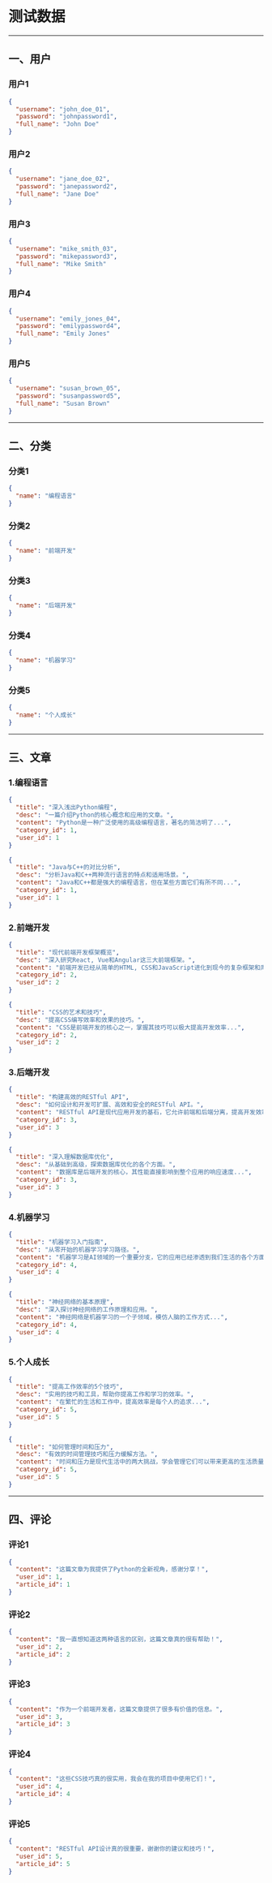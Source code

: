 # 测试数据

****

## 一、用户

### 用户1

```json
{
  "username": "john_doe_01",
  "password": "johnpassword1",
  "full_name": "John Doe"
}
```

### 用户2

```json
{
  "username": "jane_doe_02",
  "password": "janepassword2",
  "full_name": "Jane Doe"
}
```

### 用户3

```json
{
  "username": "mike_smith_03",
  "password": "mikepassword3",
  "full_name": "Mike Smith"
}
```

### 用户4

```json
{
  "username": "emily_jones_04",
  "password": "emilypassword4",
  "full_name": "Emily Jones"
}
```

### 用户5

```json
{
  "username": "susan_brown_05",
  "password": "susanpassword5",
  "full_name": "Susan Brown"
}
```

****

## 二、分类

### 分类1

```json
{
  "name": "编程语言"
}
```

### 分类2

```json
{
  "name": "前端开发"
}
```

### 分类3

```json
{
  "name": "后端开发"
}
```

### 分类4

```json
{
  "name": "机器学习"
}
```

### 分类5

```json
{
  "name": "个人成长"
}
```

****

## 三、文章

### 1.编程语言

```json
{
  "title": "深入浅出Python编程",
  "desc": "一篇介绍Python的核心概念和应用的文章。",
  "content": "Python是一种广泛使用的高级编程语言，著名的简洁明了...",
  "category_id": 1,
  "user_id": 1
}
```

```json
{
  "title": "Java与C++的对比分析",
  "desc": "分析Java和C++两种流行语言的特点和适用场景。",
  "content": "Java和C++都是强大的编程语言，但在某些方面它们有所不同...",
  "category_id": 1,
  "user_id": 1
}
```

### 2.前端开发

```json
{
  "title": "现代前端开发框架概览",
  "desc": "深入研究React, Vue和Angular这三大前端框架。",
  "content": "前端开发已经从简单的HTML, CSS和JavaScript进化到现今的复杂框架和库...",
  "category_id": 2,
  "user_id": 2
}
```

```json
{
  "title": "CSS的艺术和技巧",
  "desc": "提高CSS编写效率和效果的技巧。",
  "content": "CSS是前端开发的核心之一，掌握其技巧可以极大提高开发效率...",
  "category_id": 2,
  "user_id": 2
}
```

### 3.后端开发

```json
{
  "title": "构建高效的RESTful API",
  "desc": "如何设计和开发可扩展、高效和安全的RESTful API。",
  "content": "RESTful API是现代应用开发的基石，它允许前端和后端分离，提高开发效率...",
  "category_id": 3,
  "user_id": 3
}
```

```json
{
  "title": "深入理解数据库优化",
  "desc": "从基础到高级，探索数据库优化的各个方面。",
  "content": "数据库是后端开发的核心，其性能直接影响到整个应用的响应速度...",
  "category_id": 3,
  "user_id": 3
}
```

### 4.机器学习

```json
{
  "title": "机器学习入门指南",
  "desc": "从零开始的机器学习学习路径。",
  "content": "机器学习是AI领域的一个重要分支，它的应用已经渗透到我们生活的各个方面...",
  "category_id": 4,
  "user_id": 4
}
```

```json
{
  "title": "神经网络的基本原理",
  "desc": "深入探讨神经网络的工作原理和应用。",
  "content": "神经网络是机器学习的一个子领域，模仿人脑的工作方式...",
  "category_id": 4,
  "user_id": 4
}
```

### 5.个人成长

```json
{
  "title": "提高工作效率的5个技巧",
  "desc": "实用的技巧和工具，帮助你提高工作和学习的效率。",
  "content": "在繁忙的生活和工作中，提高效率是每个人的追求...",
  "category_id": 5,
  "user_id": 5
}
```

```json
{
  "title": "如何管理时间和压力",
  "desc": "有效的时间管理技巧和压力缓解方法。",
  "content": "时间和压力是现代生活中的两大挑战，学会管理它们可以带来更高的生活质量...",
  "category_id": 5,
  "user_id": 5
}
```

****

## 四、评论

### 评论1

```json
{
  "content": "这篇文章为我提供了Python的全新视角，感谢分享！",
  "user_id": 1,
  "article_id": 1
}
```

### 评论2

```json
{
  "content": "我一直想知道这两种语言的区别，这篇文章真的很有帮助！",
  "user_id": 2,
  "article_id": 2
}
```

### 评论3

```json
{
  "content": "作为一个前端开发者，这篇文章提供了很多有价值的信息。",
  "user_id": 3,
  "article_id": 3
}
```

### 评论4

```json
{
  "content": "这些CSS技巧真的很实用，我会在我的项目中使用它们！",
  "user_id": 4,
  "article_id": 4
}
```

### 评论5

```json
{
  "content": "RESTful API设计真的很重要，谢谢你的建议和技巧！",
  "user_id": 5,
  "article_id": 5
}
```
